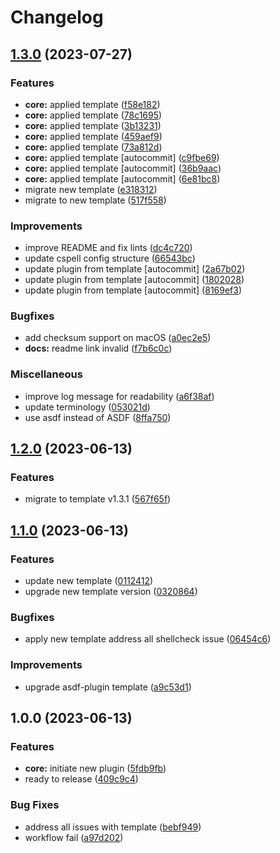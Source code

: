 # Changelog

## [1.3.0](https://github.com/kc-workspace/asdf-helm/compare/v1.2.0...v1.3.0) (2023-07-27)


### Features

* **core:** applied template ([f58e182](https://github.com/kc-workspace/asdf-helm/commit/f58e1824d7e2ae671ef1839035c2ce77869a3573))
* **core:** applied template ([78c1695](https://github.com/kc-workspace/asdf-helm/commit/78c1695781db5c12593ec3f3e44aee7ddd8d41e4))
* **core:** applied template ([3b13231](https://github.com/kc-workspace/asdf-helm/commit/3b13231f040772221d0888fd81d29da163325fa8))
* **core:** applied template ([459aef9](https://github.com/kc-workspace/asdf-helm/commit/459aef9d005d13ac94f99a28b6db8dfc085f7f77))
* **core:** applied template ([73a812d](https://github.com/kc-workspace/asdf-helm/commit/73a812ddeebcbaaf7a8b010ccb5394e6efc3b586))
* **core:** applied template [autocommit] ([c9fbe69](https://github.com/kc-workspace/asdf-helm/commit/c9fbe69a113de6ffb14d8756261d9c3dda63dda2))
* **core:** applied template [autocommit] ([36b9aac](https://github.com/kc-workspace/asdf-helm/commit/36b9aacfed85dbff8abaae9d6d193a5103deb25e))
* **core:** applied template [autocommit] ([6e81bc8](https://github.com/kc-workspace/asdf-helm/commit/6e81bc86452d04bdd1c423328b72b3be4b2fef6d))
* migrate new template ([e318312](https://github.com/kc-workspace/asdf-helm/commit/e318312973ca11a49505b87e587741aa0d6d5e9e))
* migrate to new template ([517f558](https://github.com/kc-workspace/asdf-helm/commit/517f5580fdb6092b2fbc1cac86763efedc206619))


### Improvements

* improve README and fix lints ([dc4c720](https://github.com/kc-workspace/asdf-helm/commit/dc4c72006cdd9ec2a087001c093d08b1006c5970))
* update cspell config structure ([66543bc](https://github.com/kc-workspace/asdf-helm/commit/66543bcc949bcc9c31cabb12e7139fac8e5c0abf))
* update plugin from template [autocommit] ([2a67b02](https://github.com/kc-workspace/asdf-helm/commit/2a67b02fd90c16dc9812854761073f484d775519))
* update plugin from template [autocommit] ([1802028](https://github.com/kc-workspace/asdf-helm/commit/180202802949e1cce9ce6c74122eb5001f8fcd46))
* update plugin from template [autocommit] ([8169ef3](https://github.com/kc-workspace/asdf-helm/commit/8169ef31300784ed57f8520256c64cabb48bcc79))


### Bugfixes

* add checksum support on macOS ([a0ec2e5](https://github.com/kc-workspace/asdf-helm/commit/a0ec2e5f07c2987e84a96e11cb57945a289b8585))
* **docs:** readme link invalid ([f7b6c0c](https://github.com/kc-workspace/asdf-helm/commit/f7b6c0c406b911eb2aa5936a214ad6b67b55ed6b))


### Miscellaneous

* improve log message for readability ([a6f38af](https://github.com/kc-workspace/asdf-helm/commit/a6f38afb4e02bf9563acc6ad803ed13815c25a2a))
* update terminology ([053021d](https://github.com/kc-workspace/asdf-helm/commit/053021dd04b943fde7910b297c0af0c10228bea0))
* use asdf instead of ASDF ([8ffa750](https://github.com/kc-workspace/asdf-helm/commit/8ffa750fb46444eaecbac17f59ff89b8488eca1e))

## [1.2.0](https://github.com/kc-workspace/asdf-helm/compare/v1.1.0...v1.2.0) (2023-06-13)


### Features

* migrate to template v1.3.1 ([567f65f](https://github.com/kc-workspace/asdf-helm/commit/567f65f8f11dac4679cfa63f193c907d90bb7f79))

## [1.1.0](https://github.com/kc-workspace/asdf-helm/compare/v1.0.0...v1.1.0) (2023-06-13)


### Features

* update new template ([0112412](https://github.com/kc-workspace/asdf-helm/commit/0112412f2c7c6816ee49288d96a695c7ec52280a))
* upgrade new template version ([0320864](https://github.com/kc-workspace/asdf-helm/commit/0320864352f1f486946418fc61fa9efee8afab89))


### Bugfixes

* apply new template address all shellcheck issue ([06454c6](https://github.com/kc-workspace/asdf-helm/commit/06454c6598ae137d1686a41bd621436de9c23e0b))


### Improvements

* upgrade asdf-plugin template ([a9c53d1](https://github.com/kc-workspace/asdf-helm/commit/a9c53d1ea0aaec9c2d8a7cb38c83318662a9f09d))

## 1.0.0 (2023-06-13)


### Features

* **core:** initiate new plugin ([5fdb9fb](https://github.com/kc-workspace/asdf-helm/commit/5fdb9fb1998ce451c39bb7e20e2e596079a5d8d5))
* ready to release ([409c9c4](https://github.com/kc-workspace/asdf-helm/commit/409c9c441e261722813a86aa15fa6dd2a0c1b70d))


### Bug Fixes

* address all issues with template ([bebf949](https://github.com/kc-workspace/asdf-helm/commit/bebf949e808cea51475d3daa89adc783bffaf4ae))
* workflow fail ([a97d202](https://github.com/kc-workspace/asdf-helm/commit/a97d202ea7e86896e548b542ccfe5a8e846e6ca2))
